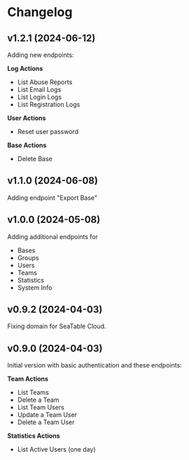 # Changelog

## v1.2.1 (2024-06-12)

Adding new endpoints:

**Log Actions**

- List Abuse Reports
- List Email Logs
- List Login Logs
- List Registration Logs

**User Actions**

- Reset user password

**Base Actions**

- Delete Base

## v1.1.0 (2024-06-08)

Adding endpoint "Export Base"

## v1.0.0 (2024-05-08)

Adding additional endpoints for

- Bases
- Groups
- Users
- Teams
- Statistics
- System Info

## v0.9.2 (2024-04-03)

Fixing domain for SeaTable Cloud.

## v0.9.0 (2024-04-03)

Initial version with basic authentication and these endpoints:

**Team Actions**

- List Teams
- Delete a Team
- List Team Users
- Update a Team User
- Delete a Team User

**Statistics Actions**

- List Active Users (one day)
